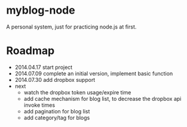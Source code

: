 myblog-node
================
A personal system, just for practicing node.js at first.

Roadmap
================
- 2014.04.17 start project
- 2014.07.09 complete an initial version, implement basic function
- 2014.07.30 add dropbox support
- next
    - watch the dropbox token usage/expire time
    - add cache mechanism for blog list, to decrease the dropbox api invoke times
    - add pagination for blog list
    - add category/tag for blogs
